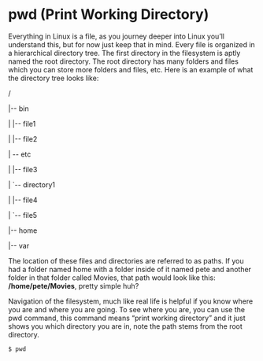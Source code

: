 # pwd (Print Working Directory)

Everything in Linux is a file, as you journey deeper into Linux you’ll understand this, but for now just keep that in mind. Every file is organized in a hierarchical directory tree. The first directory in the filesystem is aptly named the root directory. The root directory has many folders and files which you can store more folders and files, etc. Here is an example of what the directory tree looks like:

/

|-- bin

| |-- file1

| |-- file2

| -- etc

| |-- file3

| `-- directory1

| |-- file4

| `-- file5

|-- home

|-- var

The location of these files and directories are referred to as paths. If you had a folder named home with a folder inside of it named pete and another folder in that folder called Movies, that path would look like this: **/home/pete/Movies**, pretty simple huh?

Navigation of the filesystem, much like real life is helpful if you know where you are and where you are going. To see where you are, you can use the pwd command, this command means “print working directory” and it just shows you which directory you are in, note the path stems from the root directory.

```bash
$ pwd
```
